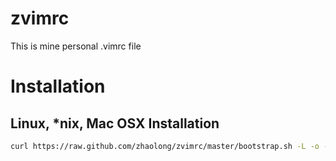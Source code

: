 zvimrc
======

This is mine personal .vimrc file

# Installation 

## Linux, \*nix, Mac OSX Installation

```bash
curl https://raw.github.com/zhaolong/zvimrc/master/bootstrap.sh -L -o - | sh
```

